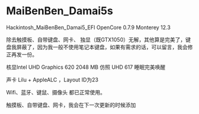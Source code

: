 # MaiBenBen_Damai5s

Hackintosh_MaiBenBen_Damai5_EFI OpenCore 0.7.9 Monterey 12.3

除去触摸板、自带键盘、网卡、 独显（既GTX1050）无解，其他算是完美了，键盘我屏蔽了，因为我一般不使用笔记本键盘，如果有需求的话，可以留言，我会修正再发一份。

核显Intel UHD Graphics 620 2048 MB 仿照 UHD 617 睡眠完美唤醒

声卡 Lilu + AppleALC ，Layout ID为23

Wifi、蓝牙、键鼠、摄像头 都已正常使用。

触摸板、自带键盘、网卡，我会在下一次更新的时候添加
